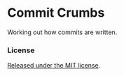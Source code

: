 # Commit Crumbs

Working out how commits are written.


### License

[Released under the MIT license](/LICENSE.md).
